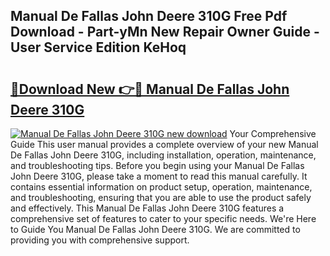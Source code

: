 ## Manual De Fallas John Deere 310G Free Pdf Download - Part-yMn New Repair Owner Guide - User Service Edition KeHoq

# <h2><a href="http://bc95235.oget.top/?id=Manual+De+Fallas+John+Deere+310G">🔗Download New 👉🔴 Manual De Fallas John Deere 310G</a></h2>

[![Manual De Fallas John Deere 310G new download](https://i.imgur.com/5g1atiW.png)](http://bc95235.oget.top/?id=Manual+De+Fallas+John+Deere+310G)
Your Comprehensive Guide This user manual provides a complete overview of your new Manual De Fallas John Deere 310G, including installation, operation, maintenance, and troubleshooting tips. Before you begin using your Manual De Fallas John Deere 310G, please take a moment to read this manual carefully. It contains essential information on product setup, operation, maintenance, and troubleshooting, ensuring that you are able to use the product safely and effectively. This Manual De Fallas John Deere 310G features a comprehensive set of features to cater to your specific needs. We're Here to Guide You Manual De Fallas John Deere 310G. We are committed to providing you with comprehensive support.
